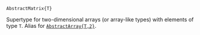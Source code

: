 ```
AbstractMatrix{T}
```

Supertype for two-dimensional arrays (or array-like types) with elements of type `T`. Alias for [`AbstractArray{T,2}`](@ref).
